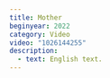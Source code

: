 ```yaml
---
title: Mother
beginyear: 2022
category: Video
video: "1026144255"
description:
  - text: English text.
---
```

